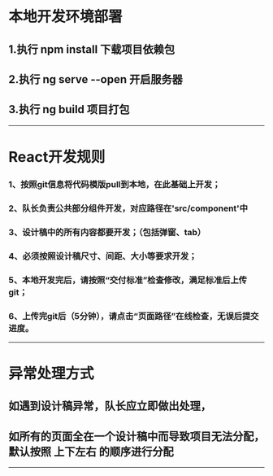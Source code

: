# 本地开发环境部署
## 1.执行 npm install 下载项目依赖包
## 2.执行 ng serve --open 开启服务器
## 3.执行 ng build 项目打包
  

***

# React开发规则
### 1、按照git信息将代码模版pull到本地，在此基础上开发；
### 2、队长负责公共部分组件开发，对应路径在'src/component'中
### 3、设计稿中的所有内容都要开发；（包括弹窗、tab）
### 4、必须按照设计稿尺寸、间距、大小等要求开发；
### 5、本地开发完后，请按照“交付标准”检查修改，满足标准后上传git；
### 6、上传完git后（5分钟），请点击“页面路径”在线检查，无误后提交进度。


***
##
# 异常处理方式
## 如遇到设计稿异常，队长应立即做出处理，
## 如所有的页面全在一个设计稿中而导致项目无法分配，默认按照  上下左右  的顺序进行分配 
***



